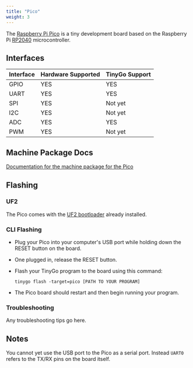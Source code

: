 ```yaml
---
title: "Pico"
weight: 3
---
```


The [Raspberry Pi Pico](https://www.raspberrypi.org/products/raspberry-pi-pico/) is a tiny development board based on the Raspberry Pi [RP2040](https://datasheets.raspberrypi.org/rp2040/rp2040-datasheet.pdf) microcontroller.

## Interfaces

| Interface | Hardware Supported | TinyGo Support |
| --------- | ------------- | ----- |
| GPIO      | YES | YES |
| UART      | YES | YES |
| SPI      | YES | Not yet |
| I2C      | YES | Not yet |
| ADC      | YES | YES |
| PWM      | YES | Not yet |

## Machine Package Docs

[Documentation for the machine package for the Pico](../machine/pico)

## Flashing

### UF2

The Pico comes with the [UF2 bootloader](https://github.com/Microsoft/uf2) already installed.

### CLI Flashing

- Plug your Pico into your computer's USB port while holding down the RESET button on the board.
- One plugged in, release the RESET button.
- Flash your TinyGo program to the board using this command:

    ```shell
    tinygo flash -target=pico [PATH TO YOUR PROGRAM]
    ```

- The Pico board should restart and then begin running your program.

### Troubleshooting

Any troubleshooting tips go here.

## Notes

You cannot yet use the USB port to the Pico as a serial port. Instead `UART0` refers to the TX/RX pins on the board itself.
